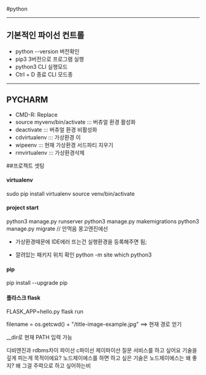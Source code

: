 #python
- - - - - -
## 기본적인 파이선 컨트롤
- python --version      버전확인
- pip3      3버전으로 프로그램 실행
- python3     CLI 실행모드
- Ctrl + D 종료     CLI 모드종
- - - - - - -

## PYCHARM
- CMD-R: Replace  
- source myvenv/bin/activate  ::: 버츄얼 환경 활성화
- deactivate ::: 버츄얼 환경 비활성화
- cdvirtualenv ::: 가상환경 이
- wipeenv ::: 현재 가상환경 서드파티 지우기
- rmvirtualenv ::: 가상환경삭제


##프로젝트 셋팅

#### virtualenv
sudo pip install virtualenv
source venv/bin/activate

#### project start
python3 manage.py runserver
python3 manage.py makemigrations
python3 manage.py migrate               // 안먹음 몽고엔진에선

* 가상환경때문에 IDE에러 뜨는건 실행환경을 등록해주면 됨;

* 깔려있는 패키지 위치 확인
python -m site
which python3

#### pip
pip install --upgrade pip

#### 플라스크 flask
FLASK_APP=hello.py flask run

filename = os.getcwd() + "/title-image-example.jpg"
==> 현재 경로 얻기



__dir로 현재 PATH 입력 가능

디비엔진과 rdbms차이
파이선 c파이선 제이파이선 질문
서비스를 하고 싶어요 기술을 깊게 피는게 목적이에요?
노드제이에스를 하면 하고 싶은 기술은
노드제이에스는 왜 좋지? 왜 그걸 주력으로 하고 싶어하는비
